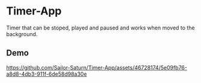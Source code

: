 # Timer-App

Timer that can be stoped, played and paused and works when moved to the background.

## Demo 


https://github.com/Sailor-Saturn/Timer-App/assets/46728174/5e09fb76-a8d8-4db3-911f-6de58d98a30e

